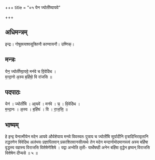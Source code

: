 +++
title = "०५ येन ज्योतींष्यायवे"

+++
## अधिमन्त्रम्
इन्द्रः। गोषूक्त्यश्वसूक्तिनौ काण्वायनौ। उष्णिक्।

## मन्त्रः
येन॒ ज्योतीं॑ष्या॒यवे॒ मन॑वे च वि॒वेदि॑थ ।  
म॒न्दा॒नो अ॒स्य ब॒र्हिषो॒ वि रा॑जसि ॥

## पदपाठः
येन॑ । ज्योतीं॑षि । आ॒यवे॑ । मन॑वे । च॒ । वि॒वेदि॑थ ।  
म॒न्दा॒नः । अ॒स्य । ब॒र्हिषः॑ । वि । रा॒ज॒सि॒ ॥

## भाष्यम्
हे इन्द्र येनात्मीयेन मदेन आयवे और्वशेयाय मनवे विवस्वतः पुत्राय च ज्योतींषि सूर्यादीनि वृत्रादिभिरावृतानि तद्धरणेन विवेदिथ अलंभयः प्रज्ञापितवान् प्रकाशितवानसीत्यर्थः तेन मदेन मन्दानोमोदमानस्त्वं अस्य बर्हिषा वृद्धस्य यज्ञस्य विराजसि विशेषेणेशिषे । यद्वा अभ्येति तृती- यार्थेषष्ठी अनेन बर्हिषा वृद्धेन हृष्यन् विराजसि विशेषेण दीप्यसे ॥ ५ ॥